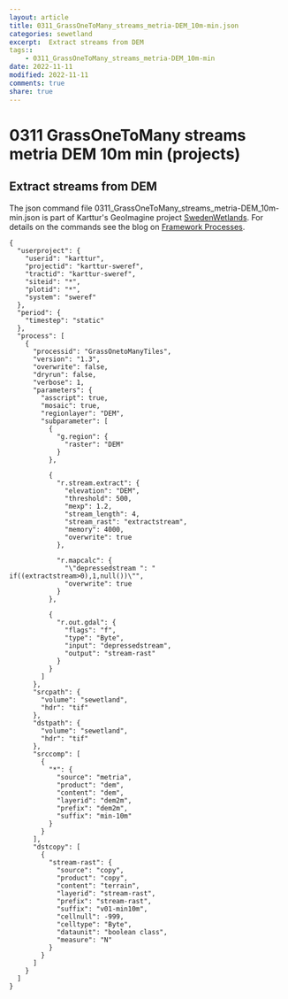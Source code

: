 ```yaml
---
layout: article
title: 0311_GrassOneToMany_streams_metria-DEM_10m-min.json
categories: sewetland
excerpt:  Extract streams from DEM
tags:: 
    - 0311_GrassOneToMany_streams_metria-DEM_10m-min
date: 2022-11-11
modified: 2022-11-11
comments: true
share: true
---
```


# 0311 GrassOneToMany streams metria DEM 10m min (projects)

##  Extract streams from DEM

The json command file <span class='file'>0311_GrassOneToMany_streams_metria-DEM_10m-min.json</span> is part of Karttur's GeoImagine project [<span class='project'>SwedenWetlands</span>](https://karttur.github.io/geoimagine03-proj-wetland-se/index.html). For details on the commands see the blog on [Framework Processes](https://karttur.github.io/geoimagine03-docs-procpack/).

```
{
  "userproject": {
    "userid": "karttur",
    "projectid": "karttur-sweref",
    "tractid": "karttur-sweref",
    "siteid": "*",
    "plotid": "*",
    "system": "sweref"
  },
  "period": {
    "timestep": "static"
  },
  "process": [
    {
      "processid": "GrassOnetoManyTiles",
      "version": "1.3",
      "overwrite": false,
      "dryrun": false,
      "verbose": 1,
      "parameters": {
        "asscript": true,
        "mosaic": true,
        "regionlayer": "DEM",
        "subparameter": [
          {
            "g.region": {
              "raster": "DEM"
            }
          },

          {
            "r.stream.extract": {
              "elevation": "DEM",
              "threshold": 500,
              "mexp": 1.2,
              "stream_length": 4,
              "stream_rast": "extractstream",
              "memory": 4000,
              "overwrite": true
            },

            "r.mapcalc": {
              "\"depressedstream ": " if((extractstream>0),1,null())\"",
              "overwrite": true
            }
          },

          {
            "r.out.gdal": {
              "flags": "f",
              "type": "Byte",
              "input": "depressedstream",
              "output": "stream-rast"
            }
          }
        ]
      },
      "srcpath": {
        "volume": "sewetland",
        "hdr": "tif"
      },
      "dstpath": {
        "volume": "sewetland",
        "hdr": "tif"
      },
      "srccomp": [
        {
          "*": {
            "source": "metria",
            "product": "dem",
            "content": "dem",
            "layerid": "dem2m",
            "prefix": "dem2m",
            "suffix": "min-10m"
          }
        }
      ],
      "dstcopy": [
        {
          "stream-rast": {
            "source": "copy",
            "product": "copy",
            "content": "terrain",
            "layerid": "stream-rast",
            "prefix": "stream-rast",
            "suffix": "v01-min10m",
            "cellnull": -999,
            "celltype": "Byte",
            "dataunit": "boolean class",
            "measure": "N"
          }
        }
      ]
    }
  ]
}
```
